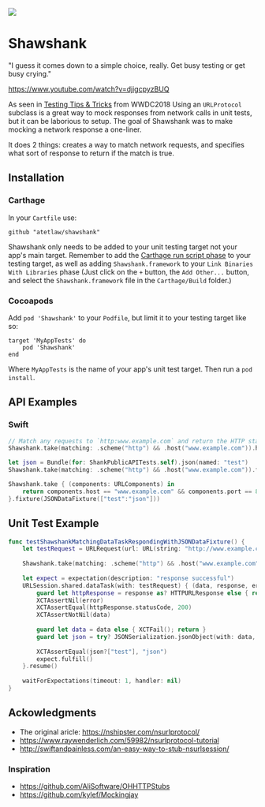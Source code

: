 ![](https://img.shields.io/github/release/atetlaw/shawshank.svg?style=flat)
# Shawshank
"I guess it comes down to a simple choice, really. Get busy testing or get busy crying."

https://www.youtube.com/watch?v=djigcpyzBUQ

As seen in [Testing Tips & Tricks](https://developer.apple.com/videos/play/wwdc2018/417/?time=480) from WWDC2018 Using an `URLProtocol` subclass is a great way to mock responses from network calls in unit tests, but it can be laborious to setup. The goal of Shawshank was to make mocking a network response a one-liner.

It does 2 things: creates a way to match network requests, and specifies what sort of response to return if the match is true.

## Installation
### Carthage

In your `Cartfile` use:

```
github "atetlaw/shawshank"
```

Shawshank only needs to be added to your unit testing target not your app's main target. Remember to add the [Carthage run script phase](https://github.com/Carthage/Carthage#adding-frameworks-to-an-application) to your testing target, as well as adding `Shawshank.framework` to your `Link Binaries With Libraries` phase (Just click on the `+` button, the `Add Other...` button, and select the `Shawshank.framework` file in the `Carthage/Build` folder.)

### Cocoapods

Add `pod 'Shawshank'` to your `Podfile`, but limit it to your testing target like so:

```
target 'MyAppTests' do
    pod 'Shawshank'
end
```
Where `MyAppTests` is the name of your app's unit test target. Then run a `pod install`.

## API Examples
### Swift
```swift
// Match any requests to `http:www.example.com` and return the HTTP status: Not Permitted
Shawshank.take(matching: .scheme("http") && .host("www.example.com")).httpStatus(.notPermitted)
```

```swift
let json = Bundle(for: ShankPublicAPITests.self).json(named: "test")
Shawshank.take(matching: .scheme("http") && .host("www.example.com")).fixture(json)
```

```swift
Shawshank.take { (components: URLComponents) in
    return components.host == "www.example.com" && components.port == 82
}.fixture(JSONDataFixture(["test":"json"]))
```

## Unit Test Example
```swift
func testShawshankMatchingDataTaskRespondingWithJSONDataFixture() {
    let testRequest = URLRequest(url: URL(string: "http://www.example.com")!)
    
    Shawshank.take(matching: .scheme("http") && .host("www.example.com")).fixture(JSONDataFixture(["test":"json"]))
    
    let expect = expectation(description: "response successful")
    URLSession.shared.dataTask(with: testRequest) { (data, response, error) -> Void in
        guard let httpResponse = response as? HTTPURLResponse else { return }
        XCTAssertNil(error)
        XCTAssertEqual(httpResponse.statusCode, 200)
        XCTAssertNotNil(data)
        
        guard let data = data else { XCTFail(); return }
        guard let json = try? JSONSerialization.jsonObject(with: data, options:[]) as? Dictionary<String, String> else { XCTFail(); return }
            
        XCTAssertEqual(json?["test"], "json")
        expect.fulfill()
    }.resume()
        
    waitForExpectations(timeout: 1, handler: nil)
}
```

## Ackowledgments

* The original aricle: https://nshipster.com/nsurlprotocol/
* https://www.raywenderlich.com/59982/nsurlprotocol-tutorial
* http://swiftandpainless.com/an-easy-way-to-stub-nsurlsession/

### Inspiration

* https://github.com/AliSoftware/OHHTTPStubs
* https://github.com/kylef/Mockingjay

